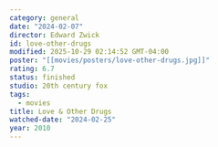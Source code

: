 ```yaml
---
category: general
date: "2024-02-07"
director: Edward Zwick
id: love-other-drugs
modified: 2025-10-29 02:14:52 GMT-04:00
poster: "[[movies/posters/love-other-drugs.jpg]]"
rating: 6.7
status: finished
studio: 20th century fox
tags:
  - movies
title: Love & Other Drugs
watched-date: "2024-02-25"
year: 2010
---
```

